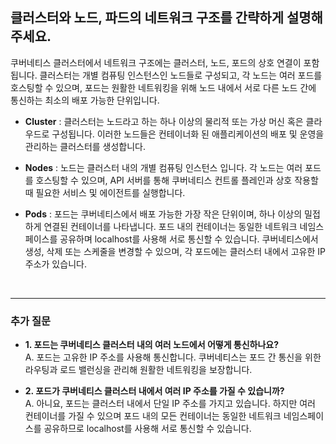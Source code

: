 ## **클러스터와 노드, 파드의 네트워크 구조를 간략하게 설명해주세요.**

쿠버네티스 클러스터에서 네트워크 구조에는 클러스터, 노드, 포드의 상호 연결이 포함됩니다. 클러스터는 개별 컴퓨팅 인스턴스인 노드들로 구성되고, 각 노드는 여러 포드를 호스팅할 수 있으며, 포드는 원활한 네트워킹을 위해 노드 내에서 서로 다른 노드 간에 통신하는 최소의 배포 가능한 단위입니다.

- **Cluster** : 클러스터는 노드라고 하는 하나 이상의 물리적 또는 가상 머신 혹은 클라우드로 구성됩니다. 이러한 노드들은 컨테이너화 된 애플리케이션의 배포 및 운영을 관리하는 클러스터를 생성합니다.

- **Nodes** : 노드는 클러스터 내의 개별 컴퓨팅 인스턴스 입니다. 각 노드는 여러 포드를 호스팅할 수 있으며, API 서버를 통해 쿠버네티스 컨트롤 플레인과 상호 작용할 때 필요한 서비스 및 에이전트를 실행합니다.

- **Pods** : 포드는 쿠버네티스에서 배포 가능한 가장 작은 단위이며, 하나 이상의 밀접하게 연결된 컨테이너를 나타냅니다. 포드 내의 컨테이너는 동일한 네트워크 네임스페이스를 공유하며 localhost를 사용해 서로 통신할 수 있습니다. 쿠버네티스에서 생성, 삭제 또는 스케줄을 변경할 수 있으며, 각 포드에는 클러스터 내에서 고유한 IP 주소가 있습니다. 

<br>

---
### **추가 질문**

- **1. 포드는 쿠버네티스 클러스터 내의 여러 노드에서 어떻게 통신하나요?**  
    A. 포드는 고유한 IP 주소를 사용해 통신합니다. 쿠버네티스는 포드 간 통신을 위한 라우팅과 로드 밸런싱을 관리해 원활한 네트워킹을 보장합니다. 

- **2. 포드가 쿠버네티스 클러스터 내에서 여러 IP 주소를 가질 수 있습니까?**  
    A. 아니요, 포드는 클러스터 내에서 단일 IP 주소를 가지고 있습니다. 하지만 여러 컨테이너를 가질 수 있으며 포드 내의 모든 컨테이너는 동일한 네트워크 네임스페이스를 공유하므로 localhost를 사용해 서로 통신할 수 있습니다.
